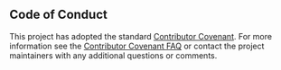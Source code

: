 ## Code of Conduct
This project has adopted the standard [Contributor Covenant](https://www.contributor-covenant.org/version/2/1/code_of_conduct.html).
For more information see the [Contributor Covenant FAQ](https://www.contributor-covenant.org/faq) or contact the project maintainers with any additional questions or comments.
